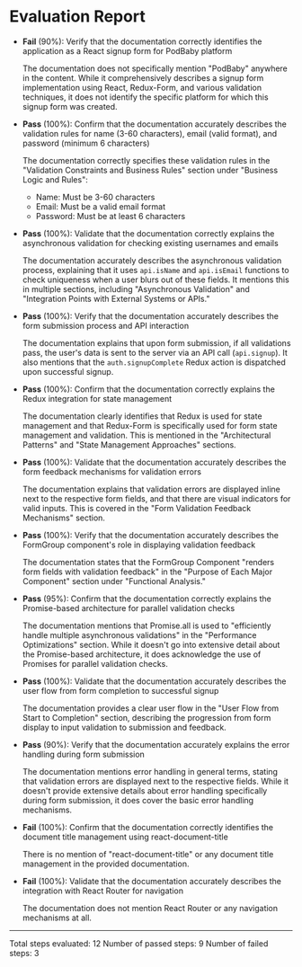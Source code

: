 # Evaluation Report

- **Fail** (90%): Verify that the documentation correctly identifies the application as a React signup form for PodBaby platform
  
  The documentation does not specifically mention "PodBaby" anywhere in the content. While it comprehensively describes a signup form implementation using React, Redux-Form, and various validation techniques, it does not identify the specific platform for which this signup form was created.

- **Pass** (100%): Confirm that the documentation accurately describes the validation rules for name (3-60 characters), email (valid format), and password (minimum 6 characters)
  
  The documentation correctly specifies these validation rules in the "Validation Constraints and Business Rules" section under "Business Logic and Rules":
  - Name: Must be 3-60 characters
  - Email: Must be a valid email format
  - Password: Must be at least 6 characters

- **Pass** (100%): Validate that the documentation correctly explains the asynchronous validation for checking existing usernames and emails
  
  The documentation accurately describes the asynchronous validation process, explaining that it uses `api.isName` and `api.isEmail` functions to check uniqueness when a user blurs out of these fields. It mentions this in multiple sections, including "Asynchronous Validation" and "Integration Points with External Systems or APIs."

- **Pass** (100%): Verify that the documentation accurately describes the form submission process and API interaction
  
  The documentation explains that upon form submission, if all validations pass, the user's data is sent to the server via an API call (`api.signup`). It also mentions that the `auth.signupComplete` Redux action is dispatched upon successful signup.

- **Pass** (100%): Confirm that the documentation correctly explains the Redux integration for state management
  
  The documentation clearly identifies that Redux is used for state management and that Redux-Form is specifically used for form state management and validation. This is mentioned in the "Architectural Patterns" and "State Management Approaches" sections.

- **Pass** (100%): Validate that the documentation accurately describes the form feedback mechanisms for validation errors
  
  The documentation explains that validation errors are displayed inline next to the respective form fields, and that there are visual indicators for valid inputs. This is covered in the "Form Validation Feedback Mechanisms" section.

- **Pass** (100%): Verify that the documentation accurately describes the FormGroup component's role in displaying validation feedback
  
  The documentation states that the FormGroup Component "renders form fields with validation feedback" in the "Purpose of Each Major Component" section under "Functional Analysis."

- **Pass** (95%): Confirm that the documentation correctly explains the Promise-based architecture for parallel validation checks
  
  The documentation mentions that Promise.all is used to "efficiently handle multiple asynchronous validations" in the "Performance Optimizations" section. While it doesn't go into extensive detail about the Promise-based architecture, it does acknowledge the use of Promises for parallel validation checks.

- **Pass** (100%): Validate that the documentation accurately describes the user flow from form completion to successful signup
  
  The documentation provides a clear user flow in the "User Flow from Start to Completion" section, describing the progression from form display to input validation to submission and feedback.

- **Pass** (90%): Verify that the documentation accurately explains the error handling during form submission
  
  The documentation mentions error handling in general terms, stating that validation errors are displayed next to the respective fields. While it doesn't provide extensive details about error handling specifically during form submission, it does cover the basic error handling mechanisms.

- **Fail** (100%): Confirm that the documentation correctly identifies the document title management using react-document-title
  
  There is no mention of "react-document-title" or any document title management in the provided documentation.

- **Fail** (100%): Validate that the documentation accurately describes the integration with React Router for navigation
  
  The documentation does not mention React Router or any navigation mechanisms at all.

---

Total steps evaluated: 12
Number of passed steps: 9
Number of failed steps: 3